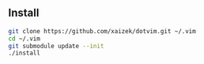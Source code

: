 ## Install

```bash
git clone https://github.com/xaizek/dotvim.git ~/.vim
cd ~/.vim
git submodule update --init
./install
```
